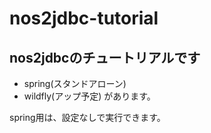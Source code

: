 # nos2jdbc-tutorial
## nos2jdbcのチュートリアルです
* spring(スタンドアローン)
* wildfly(アップ予定)
があります。   

spring用は、設定なしで実行できます。
